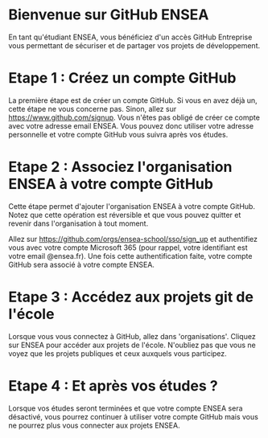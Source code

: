 # Bienvenue sur GitHub ENSEA

En tant qu'étudiant ENSEA, vous bénéficiez d'un accès GitHub Entreprise vous permettant de sécuriser et de partager vos projets de développement.

# Etape 1 : Créez un compte GitHub

La première étape est de créer un compte GitHub. Si vous en avez déjà un, cette étape ne vous concerne pas. Sinon, allez sur https://www.github.com/signup. Vous n'êtes pas obligé de créer ce compte avec votre adresse email ENSEA. Vous pouvez donc utiliser votre adresse personnelle et votre compte GitHub vous suivra après vos études. 

# Etape 2 : Associez l'organisation ENSEA à votre compte GitHub

Cette étape permet d'ajouter l'organisation ENSEA à votre compte GitHub. Notez que cette opération est réversible et que vous pouvez quitter et revenir dans l'organisation à tout moment.

Allez sur https://github.com/orgs/ensea-school/sso/sign_up et authentifiez vous avec votre compte Microsoft 365 (pour rappel, votre identifiant est votre email @ensea.fr). Une fois cette authentification faite, votre compte GitHub sera associé à votre compte ENSEA.

# Etape 3 : Accédez aux projets git de l'école

Lorsque vous vous connectez à GitHub, allez dans 'organisations'. Cliquez sur ENSEA pour accéder aux projets de l'école. N'oubliez pas que vous ne voyez que les projets publiques et ceux auxquels vous participez. 

# Etape 4 : Et après vos études ?

Lorsque vos études seront terminées et que votre compte ENSEA sera désactivé, vous pourrez continuer à utiliser votre compte GitHub mais vous ne pourrez plus vous connecter aux projets ENSEA.
